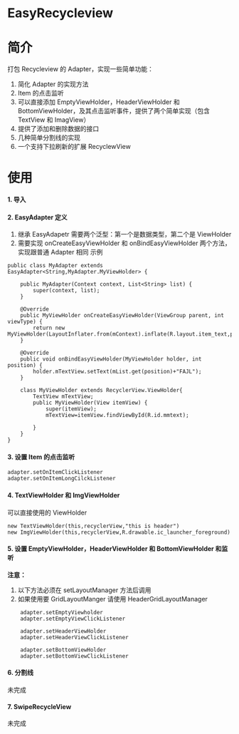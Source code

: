 # EasyRecycleview
# 简介
打包 Recycleview 的 Adapter，实现一些简单功能：
1. 简化 Adapter 的实现方法
2. Item 的点击监听
3. 可以直接添加 EmptyViewHolder，HeaderViewHolder 和 BottomViewHolder，及其点击监听事件，提供了两个简单实现（包含 TextView 和 ImagView）
4. 提供了添加和删除数据的接口
5. 几种简单分割线的实现
6. 一个支持下拉刷新的扩展 RecyclewView

# 使用

#### 1. 导入

#### 2. EasyAdapter 定义

1. 继承 EasyAdapetr 需要两个泛型：第一个是数据类型，第二个是 ViewHolder
2. 需要实现 onCreateEasyViewHolder 和 onBindEasyViewHolder 两个方法，实现跟普通 Adapter 相同
示例
```
public class MyAdapter extends EasyAdapter<String,MyAdapter.MyViewHolder> {

    public MyAdapter(Context context, List<String> list) {
        super(context, list);
    }

    @Override
    public MyViewHolder onCreateEasyViewHolder(ViewGroup parent, int viewType) {
        return new MyViewHolder(LayoutInflater.from(mContext).inflate(R.layout.item_text,parent,false));
    }

    @Override
    public void onBindEasyViewHolder(MyViewHolder holder, int position) {
        holder.mTextView.setText(mList.get(position)+"FAJL");
    }

    class MyViewHolder extends RecyclerView.ViewHolder{
        TextView mTextView;
        public MyViewHolder(View itemView) {
            super(itemView);
            mTextView=itemView.findViewById(R.id.mmtext);

        }
    }
}

```
#### 3. 设置 Item 的点击监听

```
adapter.setOnItemClickListener
adapter.setOnItemLongCilckListener
```


#### 4. TextViewHolder 和 ImgViewHolder
可以直接使用的 ViewHolder

```
new TextViewHolder(this,recyclerView,"this is header")
new ImgViewHolder(this,recyclerView,R.drawable.ic_launcher_foreground)
```

#### 5. 设置 EmptyViewHolder，HeaderViewHolder 和 BottomViewHolder 和监听
**注意：**
1. 以下方法必须在 setLayoutManager 方法后调用
2. 如果使用要 GridLayoutManger 请使用 HeaderGridLayoutManager

```
    adapter.setEmptyViewholder
    adapter.setEmptyViewClickListener

    adapter.setHeaderViewHolder
    adapter.setHeaderViewClickListener
        
    adapter.setBottomViewHolder
    adapter.setBottomViewClickListener
```

#### 6. 分割线
未完成
#### 7. SwipeRecycleView
未完成
